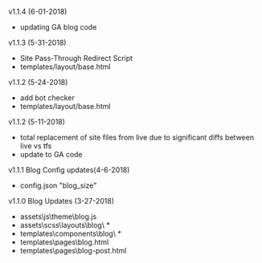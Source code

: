 v1.1.4 (6-01-2018)
- updating GA blog code

v1.1.3 (5-31-2018)
- Site Pass-Through Redirect Script
- templates/layout/base.html

v1.1.2 (5-24-2018)
- add bot checker
- templates/layout/base.html

v1.1.2 (5-11-2018)
- total replacement of site files from live due to significant diffs between live vs tfs
- update to GA code

v1.1.1 Blog Config updates(4-6-2018)
- config.json "blog_size"

v1.1.0 Blog Updates (3-27-2018) 
- assets\js\theme\blog.js
- assets\scss\layouts\blog\ *
- templates\components\blog\ *
- templates\pages\blog.html
- templates\pages\blog-post.html
